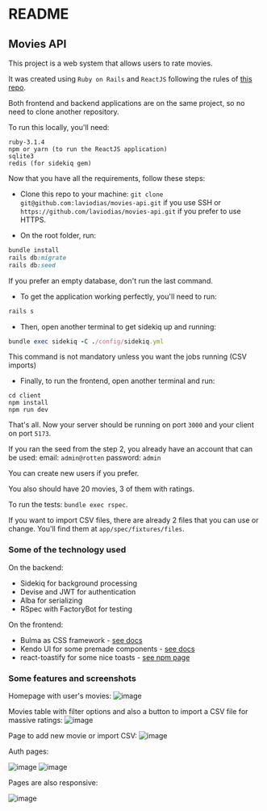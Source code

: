 # README

## Movies API

This project is a web system that allows users to rate movies.

It was created using `Ruby on Rails` and `ReactJS` following the rules of [this repo](https://github.com/oxeanbits/literate-garbanzo).

Both frontend and backend applications are on the same project, so no need to clone another repository.

To run this locally, you'll need:
```
ruby-3.1.4
npm or yarn (to run the ReactJS application)
sqlite3
redis (for sidekiq gem)
```

Now that you have all the requirements, follow these steps:

- Clone this repo to your machine:
```git clone git@github.com:laviodias/movies-api.git``` if you use SSH
or ```https://github.com/laviodias/movies-api.git``` if you prefer to use HTTPS.

- On the root folder, run:
```ruby
bundle install
rails db:migrate
rails db:seed
```
If you prefer an empty database, don't run the last command.

- To get the application working perfectly, you'll need to run:
```ruby
rails s
```

- Then, open another terminal to get sidekiq up and running:
```ruby
bundle exec sidekiq -C ./config/sidekiq.yml 
```
This command is not mandatory unless you want the jobs running (CSV imports)

- Finally, to run the frontend, open another terminal and run:
```
cd client
npm install
npm run dev
```

That's all. Now your server should be running on port `3000` and your client on port `5173`.

If you ran the seed from the step 2, you already have an account that can be used: 
email: `admin@rotten`
password: `admin`

You can create new users if you prefer.

You also should have 20 movies, 3 of them with ratings.

To run the tests: `bundle exec rspec`.

If you want to import CSV files, there are already 2 files that you can use or change. You'll find them at `app/spec/fixtures/files`.

### Some of the technology used

On the backend:
- Sidekiq for background processing
- Devise and JWT for authentication
- Alba for serializing
- RSpec with FactoryBot for testing

On the frontend:
 - Bulma as CSS framework - [see docs](https://bulma.io/)
 - Kendo UI for some premade components - [see docs](https://www.telerik.com/kendo-react-ui)
 - react-toastify for some nice toasts - [see npm page](https://www.npmjs.com/package/react-toastify)

### Some features and screenshots
Homepage with user's movies:
![image](https://github.com/laviodias/movies-api/assets/44332001/d197a9ac-c519-41e5-9803-f4e65d207264)

Movies table with filter options and also a button to import a CSV file for massive ratings:
![image](https://github.com/laviodias/movies-api/assets/44332001/bd130b39-9347-4f8b-8252-09f7784188db)

Page to add new movie or import CSV:
![image](https://github.com/laviodias/movies-api/assets/44332001/6af61b2d-fffb-45f1-95ab-fd1d71fac7c4)

Auth pages:

![image](https://github.com/laviodias/movies-api/assets/44332001/6d5ad076-ab12-49c1-9e31-3fd3abcc5642)
![image](https://github.com/laviodias/movies-api/assets/44332001/3ed54242-c822-49c7-913c-f53f25711dcc)

Pages are also responsive:

![image](https://github.com/laviodias/movies-api/assets/44332001/ddbd7064-edb0-49c0-91ab-e292e1fb3b6e)


